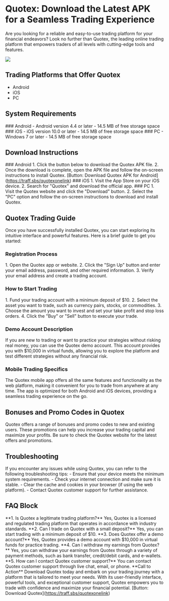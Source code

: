 # Quotex: Download the Latest APK for a Seamless Trading Experience

Are you looking for a reliable and easy-to-use trading platform for your
financial endeavors? Look no further than Quotex, the leading online
trading platform that empowers traders of all levels with cutting-edge
tools and features.

[![](https://static.quotex.io/files/10_en/300_250.jpg)](https://traff.sbs/brokerqxlid)

## Trading Platforms that Offer Quotex

-   Android
-   iOS
-   PC

## System Requirements

\### Android - Android version 4.4 or later - 14.5 MB of free storage
space \### iOS - iOS version 10.0 or later - 14.5 MB of free storage
space \### PC - Windows 7 or later - 14.5 MB of free storage space

## Download Instructions

\### Android 1. Click the button below to download the Quotex APK file.
2. Once the download is complete, open the APK file and follow the
on-screen instructions to install Quotex. \[Button: Download Quotex APK
for Android\](https://traff.sbs/quotexonelink) \### iOS 1. Visit the App
Store on your iOS device. 2. Search for "Quotex" and download the
official app. \### PC 1. Visit the Quotex website and click the
"Download" button. 2. Select the "PC" option and follow the
on-screen instructions to download and install Quotex.

## Quotex Trading Guide

Once you have successfully installed Quotex, you can start exploring its
intuitive interface and powerful features. Here is a brief guide to get
you started:

### Registration Process

1\. Open the Quotex app or website. 2. Click the "Sign Up" button
and enter your email address, password, and other required information.
3. Verify your email address and create a trading account.

### How to Start Trading

1\. Fund your trading account with a minimum deposit of \$10. 2. Select
the asset you want to trade, such as currency pairs, stocks, or
commodities. 3. Choose the amount you want to invest and set your take
profit and stop loss orders. 4. Click the "Buy" or "Sell"
button to execute your trade.

### Demo Account Description

If you are new to trading or want to practice your strategies without
risking real money, you can use the Quotex demo account. This account
provides you with \$10,000 in virtual funds, allowing you to explore the
platform and test different strategies without any financial risk.

### Mobile Trading Specifics

The Quotex mobile app offers all the same features and functionality as
the web platform, making it convenient for you to trade from anywhere at
any time. The app is optimized for both Android and iOS devices,
providing a seamless trading experience on the go.

## Bonuses and Promo Codes in Quotex

Quotex offers a range of bonuses and promo codes to new and existing
users. These promotions can help you increase your trading capital and
maximize your profits. Be sure to check the Quotex website for the
latest offers and promotions.

## Troubleshooting

If you encounter any issues while using Quotex, you can refer to the
following troubleshooting tips: - Ensure that your device meets the
minimum system requirements. - Check your internet connection and make
sure it is stable. - Clear the cache and cookies in your browser (if
using the web platform). - Contact Quotex customer support for further
assistance.

## FAQ Block

\*\*1. Is Quotex a legitimate trading platform?\*\* Yes, Quotex is a
licensed and regulated trading platform that operates in accordance with
industry standards. \*\*2. Can I trade on Quotex with a small
deposit?\*\* Yes, you can start trading with a minimum deposit of \$10.
\*\*3. Does Quotex offer a demo account?\*\* Yes, Quotex provides a demo
account with \$10,000 in virtual funds for practice trading. \*\*4. Can
I withdraw my earnings from Quotex?\*\* Yes, you can withdraw your
earnings from Quotex through a variety of payment methods, such as bank
transfer, credit/debit cards, and e-wallets. \*\*5. How can I contact
Quotex customer support?\*\* You can contact Quotex customer support
through live chat, email, or phone. \*\*Call to Action\*\* Download
Quotex today and embark on your trading journey with a platform that is
tailored to meet your needs. With its user-friendly interface, powerful
tools, and exceptional customer support, Quotex empowers you to trade
with confidence and maximize your financial potential. \[Button:
Download Quotex\](https://traff.sbs/quotexonelink)

